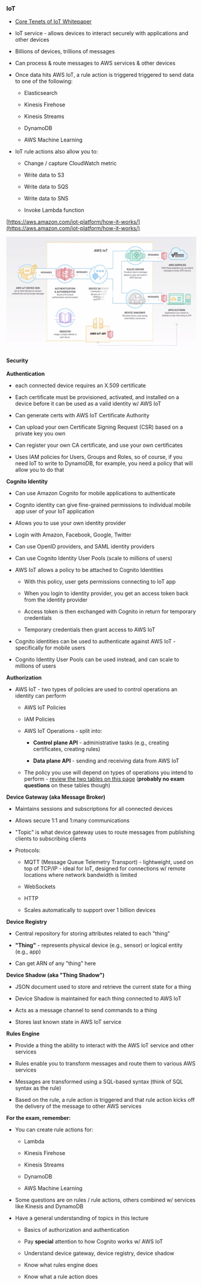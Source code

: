 ### IoT


* [Core Tenets of IoT Whitepaper](https://d0.awsstatic.com/whitepapers/core-tenets-of-iot1.pdf)

* IoT service - allows devices to interact securely with applications and other devices

* Billions of devices, trillions of messages

* Can process & route messages to AWS services & other devices

* Once data hits AWS IoT, a rule action is triggered triggered to send data to one of the following:

    * Elasticsearch

    * Kinesis Firehose

    * Kinesis Streams

    * DynamoDB

    * AWS Machine Learning

* IoT rule actions also allow you to:

    * Change / capture CloudWatch metric

    * Write data to S3

    * Write data to SQS

    * Write data to SNS

    * Invoke Lambda function

[https://aws.amazon.com/iot-platform/how-it-works/](https://aws.amazon.com/iot-platform/how-it-works/)

![image_2.png](../images/domain1_2.png)

#### Security

**Authentication**

* each connected device requires an X.509 certificate

* Each certificate must be provisioned, activated, and installed on a device before it can be used as a valid identity w/ AWS IoT

* Can generate certs with AWS IoT Certificate Authority

* Can upload your own Certificate Signing Request (CSR) based on a private key you own

* Can register your own CA certificate, and use your own certificates

* Uses IAM policies for Users, Groups and Roles, so of course, if you need IoT to write to DynamoDB, for example, you need a policy that will allow you to do that

**Cognito Identity**

* Can use Amazon Cognito for mobile applications to authenticate

* Cognito identity can give fine-grained permissions to individual mobile app user of your IoT application

* Allows you to use your own identity provider

* Login with Amazon, Facebook, Google, Twitter

* Can use OpenID providers, and SAML identity providers

* Can use Cognito Identity User Pools (scale to millions of users)

* AWS IoT allows a policy to be attached to Cognito Identities

    * With this policy, user gets permissions connecting to IoT app

    * When you login to identity provider, you get an access token back from the identity provider

    * Access token is then exchanged with Cognito in return for temporary credentials

    * Temporary credentials then grant access to AWS IoT

* Cognito identities can be used to authenticate against AWS IoT - specifically for mobile users

* Cognito Identity User Pools can be used instead, and can scale to millions of users

**Authorization**

* AWS IoT - two types of policies are used to control operations an identity can perform

    * AWS IoT Policies

    * IAM Policies

    * AWS IoT Operations - split into:

        * **Control plane API** - administrative tasks (e.g., creating certificates, creating rules)

        * **Data plane API** - sending and receiving data from AWS IoT

    * The policy you use will depend on types of operations you intend to perform - [review the two tables on this page](http://docs.aws.amazon.com/iot/latest/developerguide/authorization.html) (**probably no exam questions** on these tables though)

**Device Gateway (aka Message Broker)**

* Maintains sessions and subscriptions for all connected devices

* Allows secure 1:1 and 1:many communications

* "Topic" is what device gateway uses to route messages from publishing clients to subscribing clients

* Protocols:

    * MQTT (Message Queue Telemetry Transport) - lightweight, used on top of TCP/IP - ideal for IoT, designed for connections w/ remote locations where network bandwidth is limited 

    * WebSockets

    * HTTP

    * Scales automatically to support over 1 billion devices

**Device Registry**

* Central repository for storing attributes related to each "thing"

* **"Thing"** - represents physical device (e.g., sensor) or logical entity (e.g., app)

* Can get ARN of any "thing" here

**Device Shadow (aka "Thing Shadow")**

* JSON document used to store and retrieve the current state for a thing

* Device Shadow is maintained for each thing connected to AWS IoT

* Acts as a message channel to send commands to a thing

* Stores last known state in AWS IoT service

**Rules Engine**

* Provide a thing the ability to interact with the AWS IoT service and other services

* Rules enable you to transform messages and route them to various AWS services

* Messages are transformed using a SQL-based syntax (think of SQL syntax as the rule)

* Based on the rule, a rule action is triggered and that rule action kicks off the delivery of the message to other AWS services

**For the exam, remember:**

* You can create rule actions for:

    * Lambda

    * Kinesis Firehose

    * Kinesis Streams

    * DynamoDB

    * AWS Machine Learning

* Some questions are on rules / rule actions, others combined w/ services like Kinesis and DynamoDB

* Have a general understanding of topics in this lecture

    * Basics of authorization and authentication

    * Pay **special** attention to how Cognito works w/ AWS IoT

    * Understand device gateway, device registry, device shadow

    * Know what rules engine does

    * Know what a rule action does
